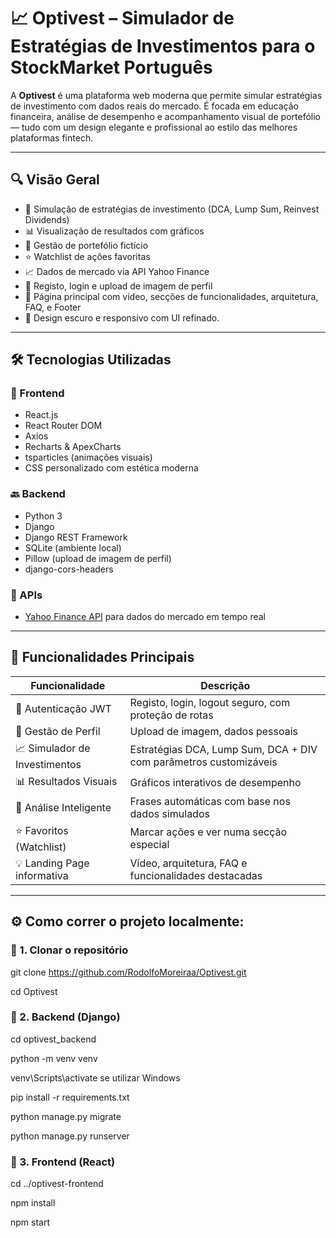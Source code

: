 # 📈 Optivest – Simulador de Estratégias de Investimentos para o StockMarket Português

A **Optivest** é uma plataforma web moderna que permite simular estratégias de investimento com dados reais do mercado. É focada em educação financeira, análise de desempenho e acompanhamento visual de portefólio — tudo com um design elegante e profissional ao estilo das melhores plataformas fintech.

---

## 🔍 Visão Geral

- 🧠 Simulação de estratégias de investimento (DCA, Lump Sum, Reinvest Dividends)
- 📊 Visualização de resultados com gráficos
- 💼 Gestão de portefólio fictício
- ⭐ Watchlist de ações favoritas
- 📈 Dados de mercado via API Yahoo Finance
- 🔐 Registo, login e upload de imagem de perfil
- 🎥 Página principal com vídeo, secções de funcionalidades, arquitetura, FAQ, e Footer
- 🌙 Design escuro e responsivo com UI refinado.

---

## 🛠️ Tecnologias Utilizadas

### 🧩 Frontend

- React.js
- React Router DOM
- Axios
- Recharts & ApexCharts
- tsparticles (animações visuais)
- CSS personalizado com estética moderna

### 🔙 Backend

- Python 3
- Django
- Django REST Framework
- SQLite (ambiente local)
- Pillow (upload de imagem de perfil)
- django-cors-headers

### 📡 APIs

- [Yahoo Finance API](https://www.yahoofinanceapi.com/) para dados do mercado em tempo real

---

## 🧪 Funcionalidades Principais

| Funcionalidade                  | Descrição |
|--------------------------------|-----------|
| 🔐 Autenticação JWT            | Registo, login, logout seguro, com proteção de rotas |
| 👤 Gestão de Perfil            | Upload de imagem, dados pessoais |
| 📈 Simulador de Investimentos  | Estratégias DCA, Lump Sum, DCA + DIV com parâmetros customizáveis |
| 📊 Resultados Visuais          | Gráficos interativos de desempenho |
| 🧠 Análise Inteligente         | Frases automáticas com base nos dados simulados |
| ⭐ Favoritos (Watchlist)       | Marcar ações e ver numa secção especial |
| 💡 Landing Page informativa   | Vídeo, arquitetura, FAQ e funcionalidades destacadas |

---

## ⚙️ Como correr o projeto localmente:

### 🔹 1. Clonar o repositório

git clone https://github.com/RodolfoMoreiraa/Optivest.git

cd Optivest

### 🔹 2. Backend (Django)

cd optivest_backend

python -m venv venv

venv\Scripts\activate se utilizar Windows

pip install -r requirements.txt

python manage.py migrate

python manage.py runserver

### 🔹 3. Frontend (React)

cd ../optivest-frontend

npm install

npm start

